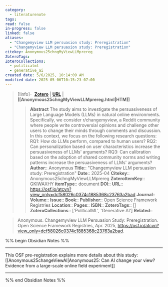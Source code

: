 ```yaml
---
category:
  - literaturenote
tags: 
read: false
in-progress: false
linked: false
aliases:
  - "Changemyview LLM persuasion study: Preregistration"
  - "Changemyview LLM persuasion study: Preregistration"
citekey: Anonymous25chngMyViewLLMprereg
ZoteroTags: 
ZoteroCollections:
  - politicalml
  - generative_ai
created date: 5/6/2025, 10:14:09 AM
modified date: 2025-05-06T10:15:23-07:00
---
```


> [!info]- &nbsp;[**Zotero**](zotero://select/library/items/GKIWAXHY)  | [**URL**](https://osf.io/atcvn?view_only=dcf58026c0374c1885368c23763a2bad) | **[[Anonymous25chngMyViewLLMprereg.html|HTM]]**
>> **Abstract**
> The study aims to investigate the persuasiveness of Large Language Models (LLMs) in natural online environments. Specifically, we consider r/changemyview, a Reddit community where people write controversial opinions and challenge other users to change their minds through comments and discussion. In this context, we focus on the following research questions:  RQ1: How do LLMs perform, compared to human users? RQ2: Can personalization based on user characteristics increase the persuasiveness of LLMs' arguments?  RQ3: Can calibration based on the adoption of shared community norms and writing patterns increase the persuasiveness of LLMs' arguments?
> > **Author**:: Anonymous
> **Title**:: "Changemyview LLM persuasion study: Preregistration"
> **Date**:: 2025-04
> **Citekey**:: Anonymous25chngMyViewLLMprereg
> **ZoteroItemKey**:: GKIWAXHY
> **itemType**:: document
> **DOI**:: 
> **URL**:: https://osf.io/atcvn?view_only=dcf58026c0374c1885368c23763a2bad
> **Journal**:: 
> **Volume**:: 
> **Issue**:: 
> **Book**:: 
> **Publisher**:: Open Science Framework Registries
> **Location**:: 
> **Pages**:: 
> **ISBN**:: 
> **ZoteroTags**:: []
> **ZoteroCollections**:: ['PoliticalML', 'Generative AI']
> **Related**::

>  Anonymous. Changemyview LLM Persuasion Study: Preregistration. Open Science Framework Registries, Apr. 2025, https://osf.io/atcvn?view_only=dcf58026c0374c1885368c23763a2bad.

%% begin Obsidian Notes %%
___
This OSF pre-registration explains more details about this study: [[Anonymous25changeViewAI|Anonymous25: Can AI change your view? Evidence from a large-scale online field experiment]] 
___
%% end Obsidian Notes %%
